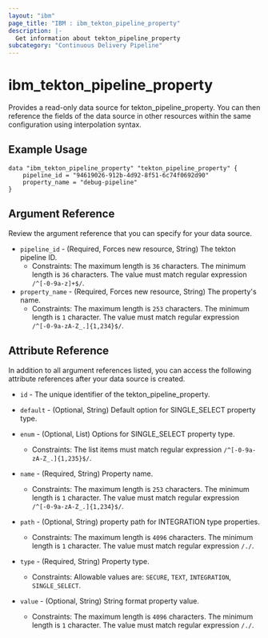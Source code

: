 ```yaml
---
layout: "ibm"
page_title: "IBM : ibm_tekton_pipeline_property"
description: |-
  Get information about tekton_pipeline_property
subcategory: "Continuous Delivery Pipeline"
---
```


# ibm_tekton_pipeline_property

Provides a read-only data source for tekton_pipeline_property. You can then reference the fields of the data source in other resources within the same configuration using interpolation syntax.

## Example Usage

```hcl
data "ibm_tekton_pipeline_property" "tekton_pipeline_property" {
	pipeline_id = "94619026-912b-4d92-8f51-6c74f0692d90"
	property_name = "debug-pipeline"
}
```

## Argument Reference

Review the argument reference that you can specify for your data source.

* `pipeline_id` - (Required, Forces new resource, String) The tekton pipeline ID.
  * Constraints: The maximum length is `36` characters. The minimum length is `36` characters. The value must match regular expression `/^[-0-9a-z]+$/`.
* `property_name` - (Required, Forces new resource, String) The property's name.
  * Constraints: The maximum length is `253` characters. The minimum length is `1` character. The value must match regular expression `/^[-0-9a-zA-Z_.]{1,234}$/`.

## Attribute Reference

In addition to all argument references listed, you can access the following attribute references after your data source is created.

* `id` - The unique identifier of the tekton_pipeline_property.
* `default` - (Optional, String) Default option for SINGLE_SELECT property type.

* `enum` - (Optional, List) Options for SINGLE_SELECT property type.
  * Constraints: The list items must match regular expression `/^[-0-9a-zA-Z_.]{1,235}$/`.

* `name` - (Required, String) Property name.
  * Constraints: The maximum length is `253` characters. The minimum length is `1` character. The value must match regular expression `/^[-0-9a-zA-Z_.]{1,234}$/`.

* `path` - (Optional, String) property path for INTEGRATION type properties.
  * Constraints: The maximum length is `4096` characters. The minimum length is `1` character. The value must match regular expression `/./`.

* `type` - (Required, String) Property type.
  * Constraints: Allowable values are: `SECURE`, `TEXT`, `INTEGRATION`, `SINGLE_SELECT`.

* `value` - (Optional, String) String format property value.
  * Constraints: The maximum length is `4096` characters. The minimum length is `1` character. The value must match regular expression `/./`.

